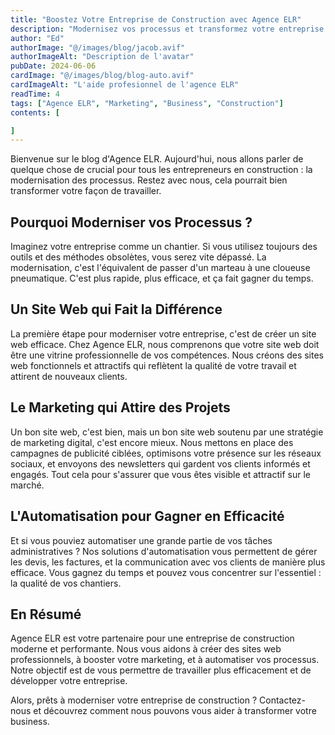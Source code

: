 ```yaml
---
title: "Boostez Votre Entreprise de Construction avec Agence ELR"
description: "Modernisez vos processus et transformez votre entreprise avec Agence ELR"
author: "Ed"
authorImage: "@/images/blog/jacob.avif"
authorImageAlt: "Description de l'avatar"
pubDate: 2024-06-06
cardImage: "@/images/blog/blog-auto.avif"
cardImageAlt: "L'aide profesionnel de l'agence ELR"
readTime: 4
tags: ["Agence ELR", "Marketing", "Business", "Construction"]
contents: [

]
---
```


Bienvenue sur le blog d'Agence ELR. Aujourd'hui, nous allons parler de quelque chose de crucial pour tous les entrepreneurs en construction : la modernisation des processus. Restez avec nous, cela pourrait bien transformer votre façon de travailler.

## Pourquoi Moderniser vos Processus ?

Imaginez votre entreprise comme un chantier. Si vous utilisez toujours des outils et des méthodes obsolètes, vous serez vite dépassé. La modernisation, c'est l'équivalent de passer d'un marteau à une cloueuse pneumatique. C'est plus rapide, plus efficace, et ça fait gagner du temps.

## Un Site Web qui Fait la Différence

La première étape pour moderniser votre entreprise, c'est de créer un site web efficace. Chez Agence ELR, nous comprenons que votre site web doit être une vitrine professionnelle de vos compétences. Nous créons des sites web fonctionnels et attractifs qui reflètent la qualité de votre travail et attirent de nouveaux clients.

## Le Marketing qui Attire des Projets

Un bon site web, c'est bien, mais un bon site web soutenu par une stratégie de marketing digital, c'est encore mieux. Nous mettons en place des campagnes de publicité ciblées, optimisons votre présence sur les réseaux sociaux, et envoyons des newsletters qui gardent vos clients informés et engagés. Tout cela pour s'assurer que vous êtes visible et attractif sur le marché.

## L'Automatisation pour Gagner en Efficacité

Et si vous pouviez automatiser une grande partie de vos tâches administratives ? Nos solutions d'automatisation vous permettent de gérer les devis, les factures, et la communication avec vos clients de manière plus efficace. Vous gagnez du temps et pouvez vous concentrer sur l'essentiel : la qualité de vos chantiers.

## En Résumé

Agence ELR est votre partenaire pour une entreprise de construction moderne et performante. Nous vous aidons à créer des sites web professionnels, à booster votre marketing, et à automatiser vos processus. Notre objectif est de vous permettre de travailler plus efficacement et de développer votre entreprise.

Alors, prêts à moderniser votre entreprise de construction ? Contactez-nous et découvrez comment nous pouvons vous aider à transformer votre business.
